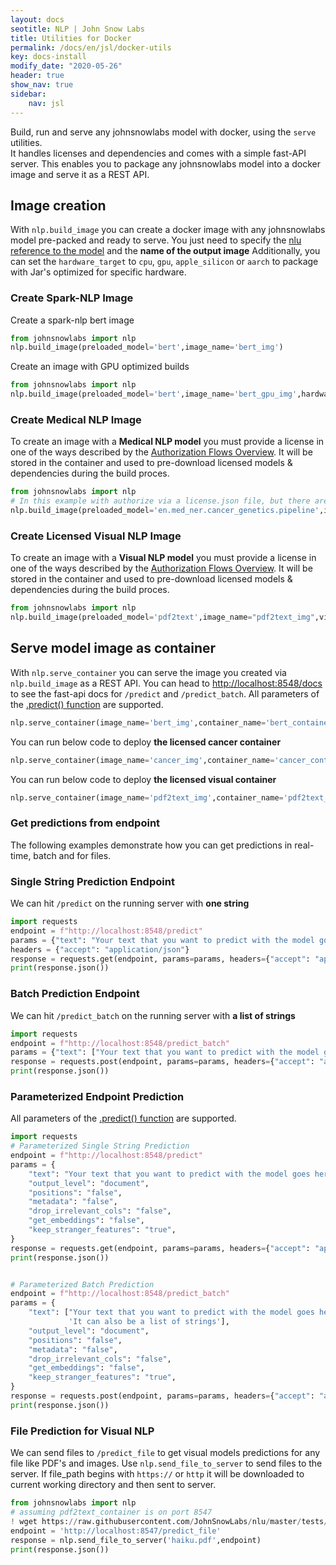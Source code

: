 ```yaml
---
layout: docs
seotitle: NLP | John Snow Labs
title: Utilities for Docker
permalink: /docs/en/jsl/docker-utils
key: docs-install
modify_date: "2020-05-26"
header: true
show_nav: true
sidebar:
    nav: jsl
---
```

<div class="main-docs" markdown="1"><div class="h3-box" markdown="1">

Build, run and serve any johnsnowlabs model with docker, using the `serve` utilities.  
It handles licenses and dependencies and comes with a simple fast-API server.
This enables you to package any johnsnowlabs model into a docker image and serve it as a REST API.

</div><div class="h3-box" markdown="1">

## Image creation
With `nlp.build_image` you can create a docker image with any johnsnowlabs model pre-packed and ready to serve.
You just need to specify the [nlu reference to the model](https://nlp.johnsnowlabs.com/docs/en/jsl/namespace) and the **name of the output image**
Additionally, you can set the `hardware_target` to `cpu`, `gpu`, `apple_silicon` or `aarch` to package with Jar's optimized for specific hardware.

</div><div class="h3-box" markdown="1">

### Create Spark-NLP Image 
Create a spark-nlp bert image
```python
from johnsnowlabs import nlp
nlp.build_image(preloaded_model='bert',image_name='bert_img')
```

Create an image with GPU optimized builds
```python
from johnsnowlabs import nlp
nlp.build_image(preloaded_model='bert',image_name='bert_gpu_img',hardware_target='gpu')
```

</div><div class="h3-box" markdown="1">

### Create Medical NLP Image 
To create an image with a **Medical NLP model** you must provide a license in one of the ways described by the [Authorization Flows Overview](https://nlp.johnsnowlabs.com/docs/en/jsl/install_advanced#authorization-flows-overview).
It will be stored in the container and used to pre-download licensed models & dependencies during the build proces.
```python
from johnsnowlabs import nlp
# In this example with authorize via a license.json file, but there are many other ways.
nlp.build_image(preloaded_model='en.med_ner.cancer_genetics.pipeline',image_name='cancer_img', json_license_path='path/to/my/license.json')
```

</div><div class="h3-box" markdown="1">

### Create Licensed Visual NLP Image
To create an image with a **Visual NLP model** you must provide a license in one of the ways described by the [Authorization Flows Overview](https://nlp.johnsnowlabs.com/docs/en/jsl/install_advanced#authorization-flows-overview).
It will be stored in the container and used to pre-download licensed models & dependencies during the build proces.
```python
from johnsnowlabs import nlp
nlp.build_image(preloaded_model='pdf2text',image_name="pdf2text_img",visual=True)
```

</div><div class="h3-box" markdown="1">

## Serve model image as container
With `nlp.serve_container` you can serve the image you created via `nlp.build_image` as a REST API.
You can head to [http://localhost:8548/docs](http://localhost:8548/docs) to see the fast-api docs for `/predict` and `/predict_batch`.
All parameters of the [.predict() function](https://nlp.johnsnowlabs.com/docs/en/jsl/predict_api) are supported.


```python
nlp.serve_container(image_name='bert_img',container_name='bert_container',host_port=8548)
```

You can run below code to deploy **the licensed cancer container**
```python
nlp.serve_container(image_name='cancer_img',container_name='cancer_container',host_port=8549)
```


You can run below code to deploy **the licensed visual container**
```python
nlp.serve_container(image_name='pdf2text_img',container_name='pdf2text_container',host_port=8547)
```

</div><div class="h3-box" markdown="1">

### Get predictions from endpoint
The following examples demonstrate how you can get predictions in 
real-time, batch and for files. 

</div><div class="h3-box" markdown="1">

### Single String Prediction Endpoint
We can hit `/predict` on the running server with **one string**
```python
import requests
endpoint = f"http://localhost:8548/predict"
params = {"text": "Your text that you want to predict with the model goes here",}
headers = {"accept": "application/json"}
response = requests.get(endpoint, params=params, headers={"accept": "application/json"})
print(response.json())
```

</div><div class="h3-box" markdown="1">

### Batch Prediction Endpoint
We can hit `/predict_batch` on the running server with **a list of strings**

```python
import requests
endpoint = f"http://localhost:8548/predict_batch"
params = {"text": ["Your text that you want to predict with the model goes here", 'It can also be a list of strings'],}
response = requests.post(endpoint, params=params, headers={"accept": "application/json"})
print(response.json())
```

</div><div class="h3-box" markdown="1">

### Parameterized Endpoint Prediction
All parameters of the [.predict() function](https://nlp.johnsnowlabs.com/docs/en/jsl/predict_api) are supported.

```python
import requests
# Parameterized Single String Prediction
endpoint = f"http://localhost:8548/predict"
params = {
    "text": "Your text that you want to predict with the model goes here",
    "output_level": "document",
    "positions": "false",
    "metadata": "false",
    "drop_irrelevant_cols": "false",
    "get_embeddings": "false",
    "keep_stranger_features": "true",
}
response = requests.get(endpoint, params=params, headers={"accept": "application/json"})
print(response.json())


# Parameterized Batch Prediction
endpoint = f"http://localhost:8548/predict_batch"
params = {
    "text": ["Your text that you want to predict with the model goes here",
             'It can also be a list of strings'],
    "output_level": "document",
    "positions": "false",
    "metadata": "false",
    "drop_irrelevant_cols": "false",
    "get_embeddings": "false",
    "keep_stranger_features": "true",
}
response = requests.post(endpoint, params=params, headers={"accept": "application/json"})
print(response.json())
```

</div><div class="h3-box" markdown="1">

### File Prediction for Visual NLP 

We can send files to `/predict_file` to get visual models predictions for any file like PDF's and images.
Use `nlp.send_file_to_server` to send files to the server. 
If file_path begins with `https://` or `http` it will be downloaded to current working directory 
and then sent to server.

```python
from johnsnowlabs import nlp 
# assuming pdf2text_container is on port 8547
! wget https://raw.githubusercontent.com/JohnSnowLabs/nlu/master/tests/datasets/ocr/pdf/haiku.pdf
endpoint = 'http://localhost:8547/predict_file'
response = nlp.send_file_to_server('haiku.pdf',endpoint)
print(response.json())
```

</div></div>